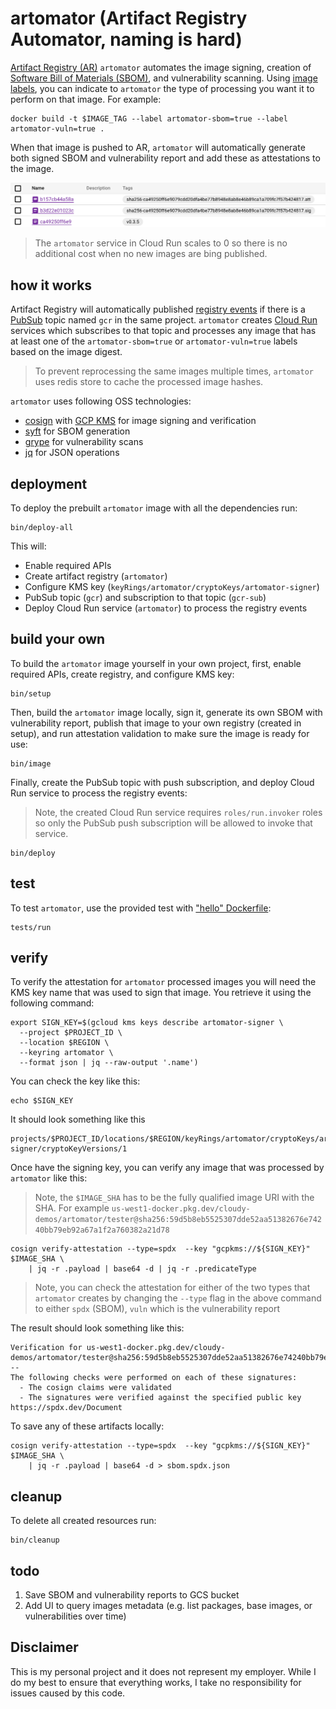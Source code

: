 # artomator (Artifact Registry Automator, naming is hard)

[Artifact Registry (AR)](https://cloud.google.com/artifact-registry) `artomator` automates the image signing, creation of [Software Bill of Materials (SBOM)](https://www.cisa.gov/sbom), and vulnerability scanning. Using [image labels](https://docs.docker.com/config/labels-custom-metadata/), you can indicate to `artomator` the type of processing you want it to perform on that image. For example:

```shell
docker build -t $IMAGE_TAG --label artomator-sbom=true --label artomator-vuln=true .
```

When that image is pushed to AR, `artomator` will automatically generate both signed SBOM and vulnerability report and add these as attestations to the image.

![](images/reg.png)

> The `artomator` service in Cloud Run scales to 0 so there is no additional cost when no new images are bing published. 

## how it works

Artifact Registry will automatically published [registry events](https://cloud.google.com/artifact-registry/docs/configure-notifications) if there is a [PubSub](https://cloud.google.com/pubsub/docs/overview) topic named `gcr` in the same project. `artomator` creates [Cloud Run](https://cloud.google.com/run) services which subscribes to that topic and processes any image that has at least one of the `artomator-sbom=true` or `artomator-vuln=true` labels based on the image digest.

> To prevent reprocessing the same images multiple times, `artomator` uses redis store to cache the processed image hashes.

`artomator` uses following OSS technologies: 

* [cosign](https://github.com/sigstore/cosign) with [GCP KMS](https://cloud.google.com/security-key-management) for image signing and verification
* [syft](https://github.com/anchore/syft) for SBOM generation 
* [grype](https://github.com/anchore/grype) for vulnerability scans 
* [jq](https://stedolan.github.io/jq/) for JSON operations 

## deployment 

To deploy the prebuilt `artomator` image with all the dependencies run:

```shell
bin/deploy-all
```

This will:

* Enable required APIs
* Create artifact registry (`artomator`)
* Configure KMS key (`keyRings/artomator/cryptoKeys/artomator-signer`)
* PubSub topic (`gcr`) and subscription to that topic (`gcr-sub`)
* Deploy Cloud Run service (`artomator`) to process the registry events

## build your own

To build the `artomator` image yourself in your own project, first, enable required APIs, create registry, and configure KMS key:

```shell
bin/setup
```

Then, build the `artomator` image locally, sign it, generate its own SBOM with vulnerability report, publish that image to your own registry (created in setup), and run attestation validation to make sure the image is ready for use:

```shell
bin/image
```

Finally, create the PubSub topic with push subscription, and deploy Cloud Run service to process the registry events: 

> Note, the created Cloud Run service requires `roles/run.invoker` roles so only the PubSub push subscription will be allowed to invoke that service. 

```shell
bin/deploy
```

## test 

To test `artomator`, use the provided test with ["hello" Dockerfile](tests/Dockerfile): 

```shell
tests/run
```

## verify 

To verify the attestation for `artomator` processed images you will need the KMS key name that was used to sign that image. You retrieve it using the following command:

```shell
export SIGN_KEY=$(gcloud kms keys describe artomator-signer \
  --project $PROJECT_ID \
  --location $REGION \
  --keyring artomator \
  --format json | jq --raw-output '.name')
```

You can check the key like this: 

```shell
echo $SIGN_KEY
```

It should look something like this

```shell
projects/$PROJECT_ID/locations/$REGION/keyRings/artomator/cryptoKeys/artomator-signer/cryptoKeyVersions/1
```

Once have the signing key, you can verify any image that was processed by `artomator` like this:

> Note, the `$IMAGE_SHA` has to be the fully qualified image URI with the SHA. For example `us-west1-docker.pkg.dev/cloudy-demos/artomator/tester@sha256:59d5b8eb5525307dde52aa51382676e74240bb79eb92a67a1f2a760382a21d78`

```shell
cosign verify-attestation --type=spdx  --key "gcpkms://${SIGN_KEY}" $IMAGE_SHA \
    | jq -r .payload | base64 -d | jq -r .predicateType
```

> Note, you can check the attestation for either of the two types that `artomator` creates by changing the `--type` flag in the above command to either `spdx` (SBOM), `vuln` which is the vulnerability report

The result should look something like this: 

```shell
Verification for us-west1-docker.pkg.dev/cloudy-demos/artomator/tester@sha256:59d5b8eb5525307dde52aa51382676e74240bb79eb92a67a1f2a760382a21d78 --
The following checks were performed on each of these signatures:
  - The cosign claims were validated
  - The signatures were verified against the specified public key
https://spdx.dev/Document
```

To save any of these artifacts locally: 

```shell
cosign verify-attestation --type=spdx  --key "gcpkms://${SIGN_KEY}" $IMAGE_SHA \
    | jq -r .payload | base64 -d > sbom.spdx.json
```

## cleanup

To delete all created resources run: 

```shell
bin/cleanup
```

## todo

1. Save SBOM and vulnerability reports to GCS bucket 
1. Add UI to query images metadata (e.g. list packages, base images, or vulnerabilities over time)

## Disclaimer

This is my personal project and it does not represent my employer. While I do my best to ensure that everything works, I take no responsibility for issues caused by this code.